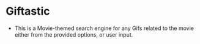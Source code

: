 # Giftastic

* This is a Movie-themed search engine for any Gifs related to the movie either from the provided options, or user input.
